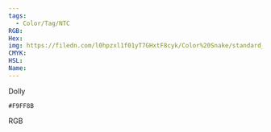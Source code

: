 ```yaml
---
tags:
  - Color/Tag/NTC
RGB:
Hex:
img: https://filedn.com/l0hpzxl1f01yT7GHxtF8cyk/Color%20Snake/standard_csv_to_svg/F9FF8B.svg
CMYK:
HSL:
Name:
---
```

Dolly
```palette
#F9FF8B
```
RGB

